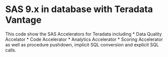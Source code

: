 <H1> SAS 9.x in database with Teradata Vantage</H1>
This code show the SAS Accelerators for Teradata including
  * Data Quality Accelator
  * Code Accelerator
  * Analytics Accelerator
  * Scoring Accelerator
  as well as procedure pushdown, implicit SQL conversion and explicit SQL calls.
  
  
